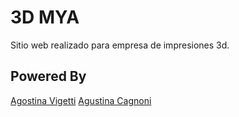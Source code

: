 # 3D MYA

Sitio web realizado para empresa de impresiones 3d.


## Powered By

[Agostina Vigetti](https://github.com/agostinavigetti)
[Agustina Cagnoni](https://github.com/tuticagnoni)





